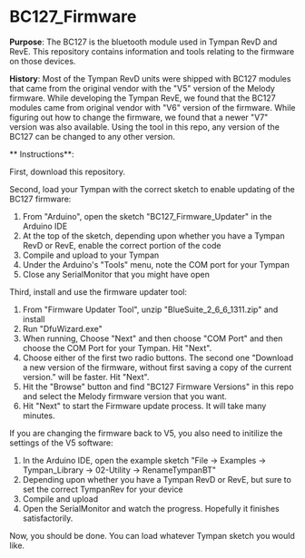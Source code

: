 BC127_Firmware
===========================

**Purpose**: The BC127 is the bluetooth module used in Tympan RevD and RevE.  This repository contains information and tools relating to the firmware on those devices.

**History**: Most of the Tympan RevD units were shipped with BC127 modules that came from the original vendor with the "V5" version of the Melody firmware.  While developing the Tympan RevE, we found that the BC127 modules came from original vendor with "V6" version of the firmware.  While figuring out how to change the firmware, we found that a newer "V7" version was also available.  Using the tool in this repo, any version of the BC127 can be changed to any other version.

** Instructions**: 

First, download this repository.

Second, load your Tympan with the correct sketch to enable updating of the BC127 firmware:
1. From "Arduino", open the sketch "BC127_Firmware_Updater" in the Arduino IDE
2. At the top of the sketch, depending upon whether you have a Tympan RevD or RevE, enable the correct portion of the code
3. Compile and upload to your Tympan
4. Under the Arduino's "Tools" menu, note the COM port for your Tympan
5. Close any SerialMonitor that you might have open
	
Third, install and use the firmware updater tool:
1. From "Firmware Updater Tool", unzip "BlueSuite_2_6_6_1311.zip" and install
2. Run "DfuWizard.exe"
3. When running, Choose "Next" and then choose "COM Port" and then choose the COM Port for your Tympan.  Hit "Next".
4. Choose either of the first two radio buttons.  The second one "Download a new version of the firmware, without first saving a copy of the current version." will be faster.  Hit "Next".
5. Hit the "Browse" button and find "BC127 Firmware Versions" in this repo and select the Melody firmware version that you want.
6. Hit "Next" to start the Firmware update process.  It will take many minutes.

If you are changing the firmware back to V5, you also need to initilize the settings of the V5 software:
1. In the Arduino IDE, open the example sketch "File -> Examples -> Tympan_Library -> 02-Utility -> RenameTympanBT"
2. Depending upon whether you have a Tympan RevD or RevE, but sure to set the correct TympanRev for your device
3. Compile and upload
4. Open the SerialMonitor and watch the progress.  Hopefully it finishes satisfactorily.

Now, you should be done.  You can load whatever Tympan sketch you would like.
